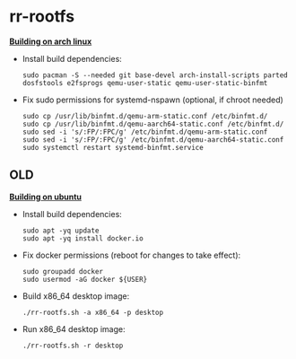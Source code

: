 # rr-rootfs

**<ins>Building on arch linux</ins>**

- Install build dependencies:
  ```
  sudo pacman -S --needed git base-devel arch-install-scripts parted dosfstools e2fsprogs qemu-user-static qemu-user-static-binfmt
  ```

- Fix sudo permissions for systemd-nspawn (optional, if chroot needed)
  ```
  sudo cp /usr/lib/binfmt.d/qemu-arm-static.conf /etc/binfmt.d/
  sudo cp /usr/lib/binfmt.d/qemu-aarch64-static.conf /etc/binfmt.d/
  sudo sed -i 's/:FP/:FPC/g' /etc/binfmt.d/qemu-arm-static.conf
  sudo sed -i 's/:FP/:FPC/g' /etc/binfmt.d/qemu-aarch64-static.conf
  sudo systemctl restart systemd-binfmt.service
  ```

## OLD

**<ins>Building on ubuntu</ins>**

- Install build dependencies:
    ```
    sudo apt -yq update
    sudo apt -yq install docker.io
    ```
- Fix docker permissions (reboot for changes to take effect):
    ```
    sudo groupadd docker
    sudo usermod -aG docker ${USER}
    ```
- Build x86_64 desktop image:
    ```
    ./rr-rootfs.sh -a x86_64 -p desktop
    ```
- Run x86_64 desktop image:
    ```
    ./rr-rootfs.sh -r desktop
    ```
